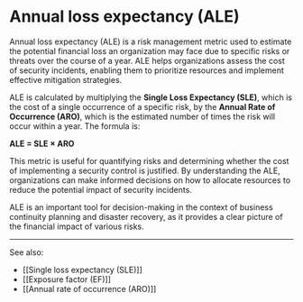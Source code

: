 
# Annual loss expectancy (ALE)

Annual loss expectancy (ALE) is a risk management metric used to estimate the potential financial loss an organization may face due to specific risks or threats over the course of a year. ALE helps organizations assess the cost of security incidents, enabling them to prioritize resources and implement effective mitigation strategies.

ALE is calculated by multiplying the **Single Loss Expectancy (SLE)**, which is the cost of a single occurrence of a specific risk, by the **Annual Rate of Occurrence (ARO)**, which is the estimated number of times the risk will occur within a year. The formula is:

**ALE = SLE × ARO**

This metric is useful for quantifying risks and determining whether the cost of implementing a security control is justified. By understanding the ALE, organizations can make informed decisions on how to allocate resources to reduce the potential impact of security incidents.

ALE is an important tool for decision-making in the context of business continuity planning and disaster recovery, as it provides a clear picture of the financial impact of various risks.

---

See also:

- [[Single loss expectancy (SLE)]]
- [[Exposure factor (EF)]]
- [[Annual rate of occurrence (ARO)]]